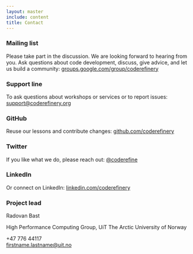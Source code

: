 ```yaml
---
layout: master
include: content
title: Contact
---
```


### Mailing list

Please take part in the discussion. We are looking forward to hearing from you.
Ask questions about code development, discuss, give advice, and let us build a
community: [groups.google.com/group/coderefinery](https://groups.google.com/group/coderefinery)


### Support line

To ask questions about workshops or services or to report issues: [support@coderefinery.org](mailto:support@coderefinery.org)


### GitHub

Reuse our lessons and contribute changes: [github.com/coderefinery](https://github.com/coderefinery/)


### Twitter

If you like what we do, please reach out: [@coderefine](https://twitter.com/coderefine)


### LinkedIn

Or connect on LinkedIn: [linkedin.com/coderefinery](https://www.linkedin.com/company/coderefinery?report%2Esuccess=KJ_KkFGTDCfMt-A7wV3Fn9Yvgwr02Kd6AZHGx4bQCDiP6-2rfP2oxyVoEQiPrcAQ7Bf/)


### Project lead

Radovan Bast

High Performance Computing Group,
UiT The Arctic University of Norway

+47 776 44117
<br>
firstname.lastname@uit.no
